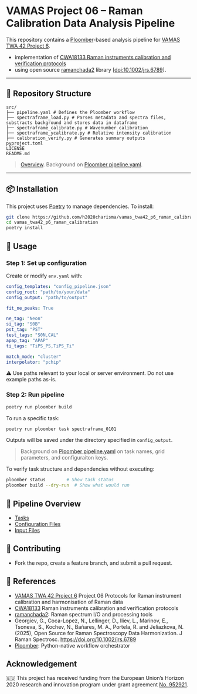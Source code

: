 # VAMAS Project 06 – Raman Calibration Data Analysis Pipeline

This repository contains a [Ploomber](https://ploomber.io/)-based analysis pipeline for [VAMAS TWA 42 Project 6](https://www.vamas.org/twa42/documents/2024_vamas_twa42_p6_raman_calibration.pdf).

- implementation of [CWA18133 Raman instruments calibration and verification protocols](https://static1.squarespace.com/static/5fabfc06f012f739139f5df2/t/66ebcf55aa76f94840f51f97/1726730081110/cwa18133-1.pdf) 
- using open source [ramanchada2](https://github.com/h2020charisma/ramanchada2) library [[doi:10.1002/jrs.6789](https://doi.org/10.1002/jrs.6789)].

---

## 📁 Repository Structure

```
src/
├── pipeline.yaml # Defines the Ploomber workflow
├── spectraframe_load.py # Parses metadata and spectra files, substracts background and stores data in dataframe
├── spectraframe_calibrate.py # Wavenumber calibration
├── spectraframe_ycalibrate.py # Relative intensity calibration
├── calibration_verify.py # Generates summary outputs
pyproject.toml
LICENSE
README.md
```

> [Overview](README_overview.md).
> Background on [Ploomber pipeline.yaml](README_ploomber.md#pipelineyaml).

---

## 📦 Installation

This project uses [Poetry](https://python-poetry.org/) to manage dependencies. To install:

```sh
git clone https://github.com/h2020charisma/vamas_twa42_p6_raman_calibration.git
cd vamas_twa42_p6_raman_calibration
poetry install
```

## 🚀 Usage

### Step 1: Set up configuration

Create or modify `env.yaml` with:

```yaml
config_templates: "config_pipeline.json"
config_root: "path/to/your/data"
config_output: "path/to/output"

fit_ne_peaks: True

ne_tag: "Neon"
si_tag: "S0B"
pst_tag: "PST"
test_tags: "S0N,CAL"
apap_tag: "APAP"
ti_tags: "TiPS_PS,TiPS_Ti"

match_mode: "cluster"
interpolator: "pchip"
```

⚠️ Use paths relevant to your local or server environment. Do not use example paths as-is.

### Step 2: Run pipeline

```sh
poetry run ploomber build
```

To run a specific task:

```sh
poetry run ploomber task spectraframe_0101 
```

Outputs will be saved under the directory specified in `config_output`.

> Background on [Ploomber pipeline.yaml](README_ploomber.md#pipelineyaml) on task names, grid parameters, and configuraiton keys.

To verify task structure and dependencies without executing:

```sh
ploomber status        # Show task status
ploomber build --dry-run  # Show what would run
```

## 🔄 Pipeline Overview

- [Tasks](README_pipeline.md)
- [Configuration Files](README_config.md)
- [Input Files](README_input.md)


## 🤝 Contributing

- Fork the repo, create a feature branch, and submit a pull request.


## 🔗 References

- [VAMAS TWA 42 Project 6](https://www.vamas.org/twa42/documents/2024_vamas_twa42_p6_raman_calibration.pdf) Project 06
Protocols for Raman instrument calibration and harmonisation of Raman data
- [CWA18133](https://static1.squarespace.com/static/5fabfc06f012f739139f5df2/t/66ebcf55aa76f94840f51f97/1726730081110/cwa18133-1.pdf)  Raman instruments calibration and verification protocols 
- [ramanchada2](https://github.com/h2020charisma/ramanchada2): Raman spectrum I/O and processing tools
- Georgiev, G., Coca-Lopez, N., Lellinger, D., Iliev, L., Marinov, E., Tsoneva, S., Kochev, N., Bañares, M. A., Portela, R. and Jeliazkova, N. (2025), Open Source for Raman Spectroscopy Data Harmonization. J Raman Spectrosc. https://doi.org/10.1002/jrs.6789
- [Ploomber](https://ploomber.io/): Python-native workflow orchestrator

## Acknowledgement

🇪🇺 This project has received funding from the European Union’s Horizon 2020 research and innovation program under grant agreement [No. 952921](https://cordis.europa.eu/project/id/952921).
